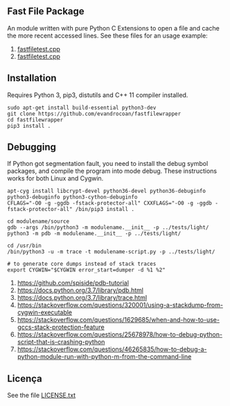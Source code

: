 
## Fast File Package

An module written with pure Python C Extensions to open a file and
cache the more recent accessed lines.
See these files for an usage example:
1. [fastfiletest.cpp](fastfiletest.py)
1. [fastfiletest.cpp](fastfiletest.cpp)


## Installation

Requires Python 3,
pip3, distutils and
C++ 11 compiler installed.
```
sudo apt-get install build-essential python3-dev
git clone https://github.com/evandrocoan/fastfilewrapper
cd fastfilewrapper
pip3 install .
```


## Debugging

If Python got segmentation fault,
you need to install the debug symbol packages,
and compile the program into mode debug.
These instructions works for both Linux and
Cygwin.
```
apt-cyg install libcrypt-devel python36-devel python36-debuginfo python3-debuginfo python3-cython-debuginfo
CFLAGS="-O0 -g -ggdb -fstack-protector-all" CXXFLAGS="-O0 -g -ggdb -fstack-protector-all" /bin/pip3 install .

cd modulename/source
gdb --args /bin/python3 -m modulename.__init__ -p ../tests/light/
python3 -m pdb -m modulename.__init__ -p ../tests/light/

cd /usr/bin
/bin/python3 -u -m trace -t modulename-script.py -p ../tests/light/

# to generate core dumps instead of stack traces
export CYGWIN="$CYGWIN error_start=dumper -d %1 %2"
```
1. https://github.com/spiside/pdb-tutorial
1. https://docs.python.org/3.7/library/pdb.html
1. https://docs.python.org/3.7/library/trace.html
1. https://stackoverflow.com/questions/320001/using-a-stackdump-from-cygwin-executable
1. https://stackoverflow.com/questions/1629685/when-and-how-to-use-gccs-stack-protection-feature
1. https://stackoverflow.com/questions/25678978/how-to-debug-python-script-that-is-crashing-python
1. https://stackoverflow.com/questions/46265835/how-to-debug-a-python-module-run-with-python-m-from-the-command-line


## Licença

See the file [LICENSE.txt](LICENSE.txt)

